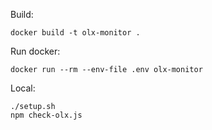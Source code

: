 Build:

```
docker build -t olx-monitor .
```

Run docker:

```
docker run --rm --env-file .env olx-monitor
```

Local:

```
./setup.sh
npm check-olx.js
```
